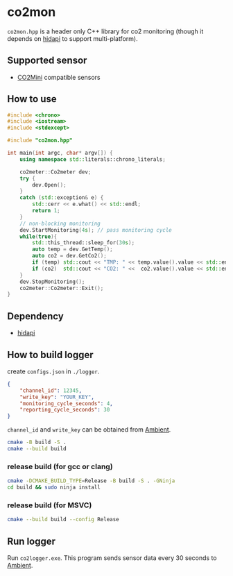 # co2mon
`co2mon.hpp` is a header only C++ library for co2 monitoring (though it depends on [hidapi](https://github.com/libusb/hidapi) to support multi-platform).

## Supported sensor
- [CO2Mini](https://www.co2meter.com/products/co2mini-co2-indoor-air-quality-monitor) compatible sensors

## How to use
``` cpp
#include <chrono>
#include <iostream>
#include <stdexcept>

#include "co2mon.hpp"

int main(int argc, char* argv[]) {
    using namespace std::literals::chrono_literals;

    co2meter::Co2meter dev;
    try {
        dev.Open();
    }
    catch (std::exception& e) {
        std::cerr << e.what() << std::endl;
        return 1;
    }
    // non-blocking monitoring
    dev.StartMonitoring(4s); // pass monitoring cycle
    while(true){
        std::this_thread::sleep_for(30s);
        auto temp = dev.GetTemp();
        auto co2 = dev.GetCo2();
        if (temp) std::cout << "TMP: " << temp.value().value << std::endl;
        if (co2)  std::cout << "CO2: " <<  co2.value().value << std::endl;
    }
    dev.StopMonitoring();
    co2meter::Co2meter::Exit();
}
```

## Dependency
- [hidapi](https://github.com/libusb/hidapi)

## How to build logger
create `configs.json` in `./logger`.
``` json
{
    "channel_id": 12345,
    "write_key": "YOUR_KEY",
    "monitoring_cycle_seconds": 4,
    "reporting_cycle_seconds": 30
} 
```
`channel_id` and `write_key` can be obtained from [Ambient](https://ambidata.io/).

``` sh
cmake -B build -S .
cmake --build build
```

### release build (for gcc or clang)
``` sh
cmake -DCMAKE_BUILD_TYPE=Release -B build -S . -GNinja
cd build && sudo ninja install
```
### release build (for MSVC)
``` sh
cmake --build build --config Release
```
## Run logger
Run `co2logger.exe`.
This program sends sensor data every 30 seconds to [Ambient](https://ambidata.io/).

